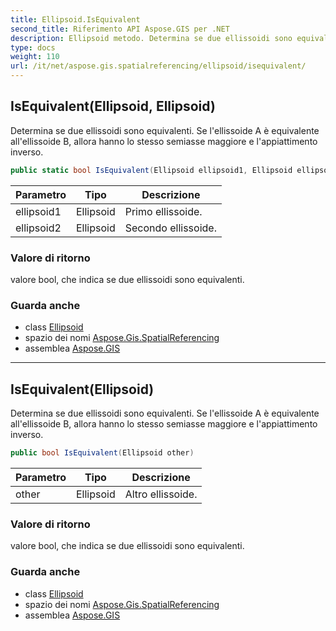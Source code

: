 ```yaml
---
title: Ellipsoid.IsEquivalent
second_title: Riferimento API Aspose.GIS per .NET
description: Ellipsoid metodo. Determina se due ellissoidi sono equivalenti. Se lellissoide A è equivalente allellissoide B allora hanno lo stesso semiasse maggiore e lappiattimento inverso.
type: docs
weight: 110
url: /it/net/aspose.gis.spatialreferencing/ellipsoid/isequivalent/
---
```

## IsEquivalent(Ellipsoid, Ellipsoid)

Determina se due ellissoidi sono equivalenti. Se l'ellissoide A è equivalente all'ellissoide B, allora hanno lo stesso semiasse maggiore e l'appiattimento inverso.

```csharp
public static bool IsEquivalent(Ellipsoid ellipsoid1, Ellipsoid ellipsoid2)
```

| Parametro | Tipo | Descrizione |
| --- | --- | --- |
| ellipsoid1 | Ellipsoid | Primo ellissoide. |
| ellipsoid2 | Ellipsoid | Secondo ellissoide. |

### Valore di ritorno

valore bool, che indica se due ellissoidi sono equivalenti.

### Guarda anche

* class [Ellipsoid](../)
* spazio dei nomi [Aspose.Gis.SpatialReferencing](../../ellipsoid/)
* assemblea [Aspose.GIS](../../../)

---

## IsEquivalent(Ellipsoid)

Determina se due ellissoidi sono equivalenti. Se l'ellissoide A è equivalente all'ellissoide B, allora hanno lo stesso semiasse maggiore e l'appiattimento inverso.

```csharp
public bool IsEquivalent(Ellipsoid other)
```

| Parametro | Tipo | Descrizione |
| --- | --- | --- |
| other | Ellipsoid | Altro ellissoide. |

### Valore di ritorno

valore bool, che indica se due ellissoidi sono equivalenti.

### Guarda anche

* class [Ellipsoid](../)
* spazio dei nomi [Aspose.Gis.SpatialReferencing](../../ellipsoid/)
* assemblea [Aspose.GIS](../../../)


